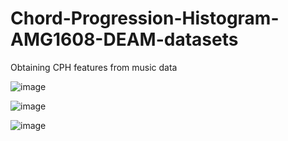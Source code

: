 # Chord-Progression-Histogram-AMG1608-DEAM-datasets
 
Obtaining CPH features from music data

![image](https://user-images.githubusercontent.com/17112412/207675033-eadd1870-c1b7-4c4a-844b-8636b4298c32.png)


![image](https://user-images.githubusercontent.com/17112412/207675200-6d2fdf3c-cdb3-4455-ba08-f486d5d5a220.png)


![image](https://user-images.githubusercontent.com/17112412/207675379-2ded8173-6774-4682-9d4b-9a6dd66d717e.png)

